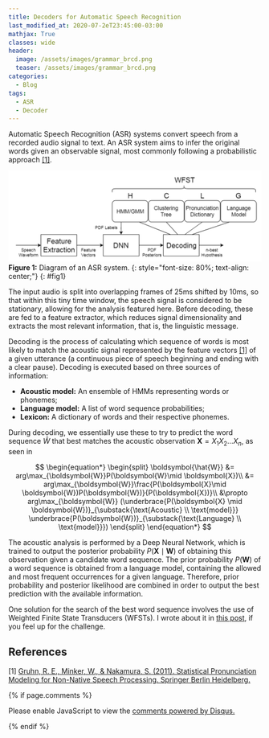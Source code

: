 ```yaml
---
title: Decoders for Automatic Speech Recognition
last_modified_at: 2020-07-2eT23:45:00-03:00
mathjax: True
classes: wide
header:
  image: /assets/images/grammar_brcd.png
  teaser: /assets/images/grammar_brcd.png
categories:
  - Blog
tags:
  - ASR
  - Decoder
---
```


<script type="text/x-mathjax-config">
    MathJax.Hub.Config({
      tex2jax: {
        skipTags: ['script', 'noscript', 'style', 'textarea', 'pre'],
        inlineMath: [['$','$']]
      }
    });
  </script>
  <script src="https://cdn.mathjax.org/mathjax/latest/MathJax.js?config=TeX-AMS-MML_HTMLorMML" type="text/javascript"></script>

<style>
table:nth-of-type(1) {
    display:table;
    width:100%;
}
</style>


Automatic Speech Recognition (ASR) systems convert speech from a recorded audio signal to text. An ASR system aims to infer the original words given an observable signal, most commonly following a probabilistic approach [[1]](#references). 

![ASRtest](/assets/images/ASRtest.png)  
**Figure 1:** Diagram of an ASR system.
{: style="font-size: 80%; text-align: center;"}
{: #fig1}

The input audio is split into overlapping frames of 25ms shifted by 10ms, so that within this tiny time window, the speech signal is considered to be stationary, allowing for the analysis featured here. Before decoding, these are fed to a feature extractor, which reduces signal dimensionality and extracts the most relevant information, that is, the linguistic message.

Decoding is the process of calculating which sequence of words is most likely to match the acoustic signal represented by the feature vectors [[1]](#references) of a given utterance (a continuous piece of speech beginning and ending with a clear pause). Decoding is executed based on three sources of information:

* **Acoustic model:** An ensemble of HMMs representing words or phonemes;
* **Language model:** A list of word sequence probabilities;
* **Lexicon:** A dictionary of words and their respective phonemes.

During decoding, we essentially use these to try to predict the word sequence $\hat{W}$ that best matches the acoustic observation $\boldsymbol{X}=X_1 X_2\ldots X_n$, as seen in

$$
\begin{equation*}
\begin{split}
\boldsymbol{\hat{W}} &= arg\max_{\boldsymbol{W}}P(\boldsymbol{W}\mid \boldsymbol{X})\\
    &= arg\max_{\boldsymbol{W}}\frac{P(\boldsymbol{X}\mid \boldsymbol{W})P(\boldsymbol{W})}{P(\boldsymbol{X})}\\
    &\propto arg\max_{\boldsymbol{W}} (\underbrace{P(\boldsymbol{X} \mid \boldsymbol{W})}_{\substack{\text{Acoustic} \\ \text{model}}} \underbrace{P(\boldsymbol{W})}_{\substack{\text{Language} \\ \text{model}}})
\end{split}
\end{equation*}
$$


The acoustic analysis is performed by a Deep Neural Network, which is trained to output the posterior probability $P(\boldsymbol{X} \mid \boldsymbol{W})$ of obtaining this observation given a candidate word sequence. The prior probability $P(\boldsymbol{W})$ of a word sequence is obtained from a language model, containing the allowed and most frequent occurrences for a given language. Therefore, prior probability and posterior likelihood are combined in order to output the best prediction with the available information.

One solution for the search of the best word sequence involves the use of Weighted Finite State Transducers (WFSTs). I wrote about it in [this post](/_posts/2020-07-21-ast-decoding.md), if you feel up for the challenge.

## References

[1] [Gruhn, R. E., Minker, W., & Nakamura, S. (2011). Statistical Pronunciation Modeling for Non-Native Speech Processing. Springer Berlin Heidelberg.](https://books.google.com.br/books?hl=pt-BR&lr=&id=H_rGeqqaulYC&oi=fnd&pg=PR3&dq=Gruhn,+R.+E.,+Minker,+W.,+%26+Nakamura,+S.+(2011).+Statistical+Pronunciation+Modeling+for+Non-Native+Speech+Processing.+Springer+Berlin+Heidelberg.&ots=fvEiLQNOnn&sig=xEkxaP7JGRYzddwxUg-6GQMEHN8#v=onepage&q=Gruhn%2C%20R.%20E.%2C%20Minker%2C%20W.%2C%20%26%20Nakamura%2C%20S.%20(2011).%20Statistical%20Pronunciation%20Modeling%20for%20Non-Native%20Speech%20Processing.%20Springer%20Berlin%20Heidelberg.&f=false)


{% if page.comments %}

<div id="disqus_thread"></div>
<script>

/**
*  RECOMMENDED CONFIGURATION VARIABLES: EDIT AND UNCOMMENT THE SECTION BELOW TO INSERT DYNAMIC VALUES FROM YOUR PLATFORM OR CMS.
*  LEARN WHY DEFINING THESE VARIABLES IS IMPORTANT: https://disqus.com/admin/universalcode/#configuration-variables*/
/*
var disqus_config = function () {
this.page.url = PAGE_URL;  // Replace PAGE_URL with your page's canonical URL variable
this.page.identifier = PAGE_IDENTIFIER; // Replace PAGE_IDENTIFIER with your page's unique identifier variable
};
*/
(function() { // DON'T EDIT BELOW THIS LINE
var d = document, s = d.createElement('script');
s.src = 'https://orsdanilo-github-io.disqus.com/embed.js';
s.setAttribute('data-timestamp', +new Date());
(d.head || d.body).appendChild(s);
})();
</script>
<noscript>Please enable JavaScript to view the <a href="https://disqus.com/?ref_noscript">comments powered by Disqus.</a></noscript>

{% endif %}